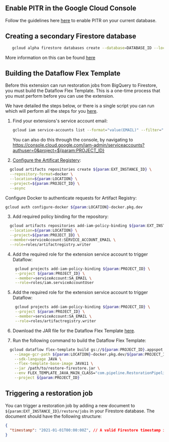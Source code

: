 ## Enable PITR in the Google Cloud Console

Follow the guidelines here [here](https://firebase.google.com/docs/firestore/use-pitr#gcloud) to enable PITR on your current database.

## Creating a secondary Firestore database

```bash
   gcloud alpha firestore databases create --database=DATABASE_ID --location=LOCATION --type=firestore-native --project=${param:PROJECT_ID}
```

More information on this can be found [here](https://cloud.google.com/sdk/gcloud/reference/alpha/firestore/databases/create)

## Building the Dataflow Flex Template

Before this extension can run restoration jobs from BigQuery to Firestore, you must build the Dataflow Flex Template. This is a one-time process that you must perform before you can use the extension.

We have detailed the steps below, or there is a single script you can run which will perform all the steps for you [here](https://github.com/GoogleCloudPlatform/firebase-extensions/blob/main/firestore-incremental-capture/install/run.sh).

1. Find your extensions's service account email:

   ```bash
   gcloud iam service-accounts list --format="value(EMAIL)" --filter="displayName='Firebase Extensions ${param:EXT_INSTANCE_ID} service account' AND DISABLED=False" --project="${param:PROJECT_ID}"
   ```

   You can also do this through the console, by navigating to https://console.cloud.google.com/iam-admin/serviceaccounts?authuser=0&project=${param:PROJECT_ID}

2. [Configure the Artificat Registery](https://cloud.google.com/dataflow/docs/guides/templates/using-flex-templates?hl=en#configure):

```bash
  gcloud artifacts repositories create ${param:EXT_INSTANCE_ID} \
  --repository-format=docker \
  --location=${param:LOCATION} \
  --project=${param:PROJECT_ID} \
  --async
```

Configure Docker to authenticate requests for Artifact Registry:

```bash
gcloud auth configure-docker ${param:LOCATION}-docker.pkg.dev
```

3. Add required policy binding for the repository:

```bash
  gcloud artifacts repositories add-iam-policy-binding ${param:EXT_INSTANCE_ID} \
  --location=${param:LOCATION} \
  --project=${param:PROJECT_ID} \
  --member=serviceAccount:SERVICE_ACCOUNT_EMAIL \
  --role=roles/artifactregistry.writer
```

4. Add the required role for the extension service account to trigger Dataflow:

   ```bash
    gcloud projects add-iam-policy-binding ${param:PROJECT_ID} \
    --project ${param:PROJECT_ID} \
    --member=serviceAccount:SA_EMAIL \
    --role=roles/iam.serviceAccountUser
   ```

5. Add the required role for the extension service account to trigger Dataflow:

   ```bash
    gcloud projects add-iam-policy-binding ${param:PROJECT_ID} \
    --project ${param:PROJECT_ID} \
    --member=serviceAccount:SA_EMAIL \
    --role=roles/artifactregistry.writer
   ```

6. Download the JAR file for the Dataflow Flex Template [here](https://github.com/GoogleCloudPlatform/firebase-extensions/tree/main/firestore-incremental-capture-pipeline/target/restore-firestore.jar).
7. Run the following command to build the Dataflow Flex Template:

```bash
  gcloud dataflow flex-template build gs://${param:PROJECT_ID}.appspot.com/${param:EXT_INSTANCE_ID}-dataflow-restore \
    --image-gcr-path ${param:LOCATION}-docker.pkg.dev/${param:PROJECT_ID}/${param:EXT_INSTANCE_ID}/dataflow/restore:latest \
    --sdk-language JAVA \
    --flex-template-base-image JAVA11 \
    --jar /path/to/restore-firestore.jar \
    --env FLEX_TEMPLATE_JAVA_MAIN_CLASS="com.pipeline.RestorationPipeline" \
    --project ${param:PROJECT_ID}
```

## Triggering a restoration job

You can trigger a restoration job by adding a new document to `${param:EXT_INSTANCE_ID}/restore/jobs` in your Firestore database. The document should have the following structure:

```json
{
  "timestamp": "2021-01-01T00:00:00Z", // A valid Firestore timestamp in the past
}
```
